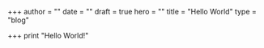 +++
author = ""
date = ""
draft = true
hero = ""
title = "Hello World"
type = "blog"

+++
print "Hello World!"